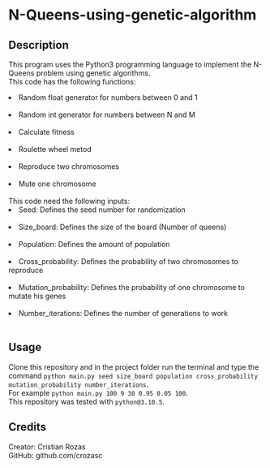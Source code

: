 # N-Queens-using-genetic-algorithm

## Description

This program uses the Python3 programming language to implement the N-Queens problem using genetic algorithms.<br>
This code has the following functions:<br>
<li>Random float generator for numbers between 0 and 1</li><br>
<li>Random int generator for numbers between N and M</li><br>
<li>Calculate fitness</li><br>
<li>Roulette wheel metod</li><br>
<li>Reproduce two chromosomes</li><br>
<li>Mute one chromosome</li><br>
This code need the following inputs:<br>
<li>Seed: Defines the seed number for randomization</li><br>
<li>Size_board: Defines the size of the board (Number of queens)</li><br>
<li>Population: Defines the amount of population</li><br>
<li>Cross_probability: Defines the probability of two chromosomes to reproduce</li><br>
<li>Mutation_probability: Defines the probability of one chromosome to mutate his genes</li><br>
<li>Number_iterations: Defines the number of generations to work</li><br>

## Usage
Clone this repository and in the project folder run the terminal and type the command `python main.py seed size_board population cross_probability mutation_probability number_iterations`.<br>
For example `python main.py 100 9 30 0.95 0.05 100`.<br>
This repository was tested with `python@3.10.5`.<br>

## Credits

Creator: Cristian Rozas <br>
GitHub: github.com/crozasc
